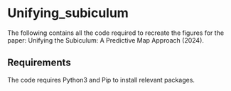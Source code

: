 # Unifying_subiculum

The following contains all the code required to recreate the figures for the paper: Unifying the Subiculum: A Predictive Map Approach (2024).

## Requirements
The code requires Python3 and Pip to install relevant packages.
